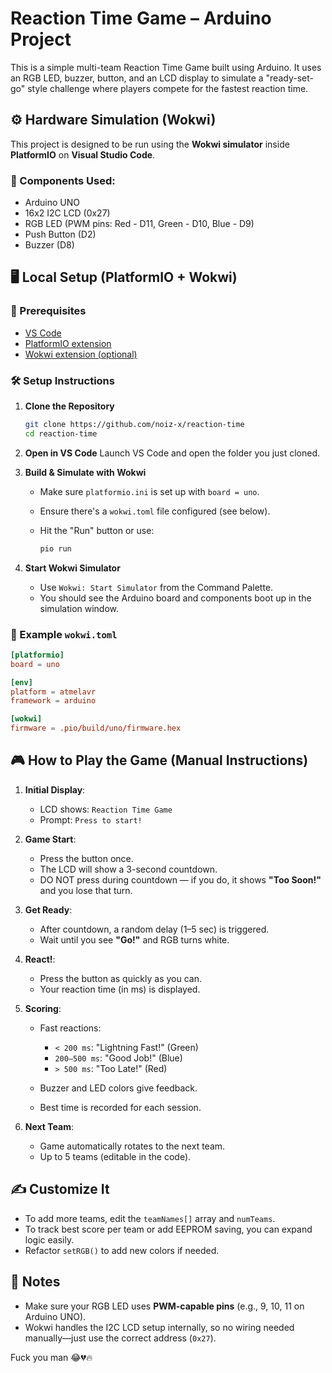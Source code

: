 # Reaction Time Game – Arduino Project

This is a simple multi-team Reaction Time Game built using Arduino. It uses an RGB LED, buzzer, button, and an LCD display to simulate a "ready-set-go" style challenge where players compete for the fastest reaction time.

## ⚙️ Hardware Simulation (Wokwi)

This project is designed to be run using the **Wokwi simulator** inside **PlatformIO** on **Visual Studio Code**.

### 🧩 Components Used:
- Arduino UNO
- 16x2 I2C LCD (0x27)
- RGB LED (PWM pins: Red - D11, Green - D10, Blue - D9)
- Push Button (D2)
- Buzzer (D8)

## 🖥️ Local Setup (PlatformIO + Wokwi)

### 🔧 Prerequisites
- [VS Code](https://code.visualstudio.com/)
- [PlatformIO extension](https://platformio.org/install)
- [Wokwi extension (optional)](https://docs.wokwi.com/guides/vscode)

### 🛠️ Setup Instructions

1. **Clone the Repository**
   ```bash
   git clone https://github.com/noiz-x/reaction-time
   cd reaction-time
    ```

2. **Open in VS Code**
   Launch VS Code and open the folder you just cloned.

3. **Build & Simulate with Wokwi**

   * Make sure `platformio.ini` is set up with `board = uno`.
   * Ensure there's a `wokwi.toml` file configured (see below).
   * Hit the "Run" button or use:

     ```bash
     pio run
     ```

4. **Start Wokwi Simulator**

   * Use `Wokwi: Start Simulator` from the Command Palette.
   * You should see the Arduino board and components boot up in the simulation window.

### 📁 Example `wokwi.toml`

```toml
[platformio]
board = uno

[env]
platform = atmelavr
framework = arduino

[wokwi]
firmware = .pio/build/uno/firmware.hex
```

## 🎮 How to Play the Game (Manual Instructions)

1. **Initial Display**:

   * LCD shows: `Reaction Time Game`
   * Prompt: `Press to start!`

2. **Game Start**:

   * Press the button once.
   * The LCD will show a 3-second countdown.
   * DO NOT press during countdown — if you do, it shows **"Too Soon!"** and you lose that turn.

3. **Get Ready**:

   * After countdown, a random delay (1–5 sec) is triggered.
   * Wait until you see **"Go!"** and RGB turns white.

4. **React!**:

   * Press the button as quickly as you can.
   * Your reaction time (in ms) is displayed.

5. **Scoring**:

   * Fast reactions:

     * `< 200 ms`: "Lightning Fast!" (Green)
     * `200–500 ms`: "Good Job!" (Blue)
     * `> 500 ms`: "Too Late!" (Red)
   * Buzzer and LED colors give feedback.
   * Best time is recorded for each session.

6. **Next Team**:

   * Game automatically rotates to the next team.
   * Up to 5 teams (editable in the code).

## ✍️ Customize It

* To add more teams, edit the `teamNames[]` array and `numTeams`.
* To track best score per team or add EEPROM saving, you can expand logic easily.
* Refactor `setRGB()` to add new colors if needed.

## 🧠 Notes

* Make sure your RGB LED uses **PWM-capable pins** (e.g., 9, 10, 11 on Arduino UNO).
* Wokwi handles the I2C LCD setup internally, so no wiring needed manually—just use the correct address (`0x27`).

Fuck you man 😂💔🔥

